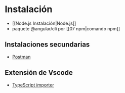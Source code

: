 # Instalación

- [[Node.js Instalación|Node.js]]
- paquete @angular/cli por [[07 npm|comando npm]]

## Instalaciones secundarias

- [Postman](https://www.postman.com/downloads/)
## Extensión de Vscode

- [TypeScript importer](https://marketplace.visualstudio.com/items?itemName=pmneo.tsimporter)
